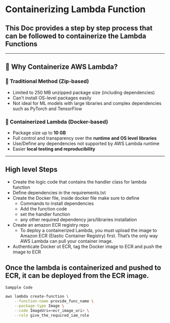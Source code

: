 # Containerizing Lambda Function
## This Doc provides a step by step process that can be followed to containerize the Lambda Functions

---

## 🚀 Why Containerize AWS Lambda?

### 🔧 Traditional Method (Zip-based)
- Limited to 250 MB unzipped package size (including dependencies)
- Can't install OS-level packages easily
- Not ideal for ML models with large libraries and complex dependencies such as PyTorch and TensorFlow
### 🐳 Containerized Lambda (Docker-based)
- Package size up to **10 GB**
- Full control and transparency over the **runtime and OS level libraries**
- Use/Define any dependencies not supported by AWS Lambda runtime
- Easier **local testing and reproducibility**

---

## High level Steps
- Create the logic code that contains the handler class for lambda function
- Define dependencies in the requirements.txt
- Create the Docker file, inside docker file make sure to define
  - Commands to install dependencies
  - Add the function code
  - set the handler function
  - any other required dependency jars/libraries installation
- Create an amazon ECR registry repo
  - To deploy a containerized Lambda, you must upload the image to Amazon ECR (Elastic Container Registry) first. That’s the only way AWS Lambda can pull your container image.
- Authenticate Docker ot ECR, tag the Docker image to ECR and push the image to ECR

## Once the lambda is containerized and pushed to ECR, it can be deployed from the ECR image.
```bash
Sampple Code

aws lambda create-function \
    --function-name provide_func_name \
    --package-type Image \
    --code ImageUri=<ecr_image_uri> \
    --role give_the_required_iam_role


